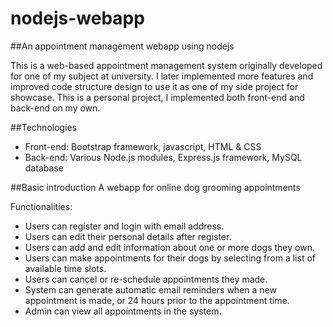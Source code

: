 # nodejs-webapp
##An appointment management webapp using nodejs 

This is a web-based appointment management system originally developed for one of my subject at university.
I later implemented more features and improved code structure design to use it as one of my side project for showcase.
This is a personal project, I implemented both front-end and back-end on my own. 

##Technologies 
* Front-end: Bootstrap framework, javascript, HTML & CSS
* Back-end: Various Node.js modules, Express.js framework, MySQL database

##Basic introduction
A webapp for online dog grooming appointments

Functionalities:
* Users can register and login with email address.
* Users can edit their personal details after register.
* Users can add and edit information about one or more dogs they own.
* Users can make appointments for their dogs by selecting from a list of available time slots.
* Users can cancel or re-schedule appointments they made.
* System can generate automatic email reminders when a new appointment is made, or 24 hours prior to the appointment time.
* Admin can view all appointments in the system.

